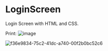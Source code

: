 # LoginScreen
Login Screen with HTML and CSS.

Print:
![image](https://github.com/user-attachments/assets/1a0f2740-6009-46a7-aba3-614e9348dcc6)

![f36e9834-75c2-41dc-a740-00f2b0bc52c6](https://github.com/user-attachments/assets/a60ae571-3a50-42a8-a44f-2d5451e46dd4)

